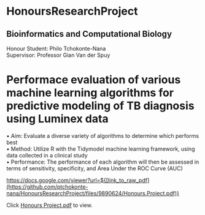 # HonoursResearchProject

## Bioinformatics and Computational Biology
Honour Student: Philo Tchokonte-Nana <br />
Supervisor: Professor Gian Van der Spuy <br />

# Performace evaluation of various machine learning algorithms for predictive modeling of TB diagnosis using Luminex data <br />

•	Aim: Evaluate a diverse variety of algorithms to determine which performs best <br />
•	Method: Utilize R with the Tidymodel machine learning framework, using data collected in a clinical study <br />
•	Performance: The performance of each algorithm will then be assessed in terms of sensitivity, specificity, and Area Under the ROC Curve (AUC)

https://docs.google.com/viewer?url=${[link_to_raw_pdf](https://github.com/ptchokonte-nana/HonoursResearchProject/files/9890624/Honours.Project.pdf)}

Click [Honours Project.pdf](https://github.com/ptchokonte-nana/HonoursResearchProject/files/9890624/Honours.Project.pdf) to view.
